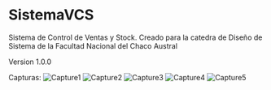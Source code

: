 # SistemaVCS
Sistema de Control de Ventas y Stock.
Creado para la catedra de Diseño de Sistema de la Facultad Nacional del Chaco Austral

Version 1.0.0

Capturas:
![Capture1](https://user-images.githubusercontent.com/86165038/129463104-987dd67a-fff1-431b-ab33-70589b734977.png)
![Capture2](https://user-images.githubusercontent.com/86165038/129463148-1fcc9cfd-1c25-42d5-896e-1dac9aedc63f.png)
![Capture3](https://user-images.githubusercontent.com/86165038/129463149-e606f96b-ee0f-4f98-96dd-588588496796.png)
![Capture4](https://user-images.githubusercontent.com/86165038/129463150-72bb3872-9d7c-48ed-b98e-ff06c41dd0fa.png)
![Capture5](https://user-images.githubusercontent.com/86165038/129463153-104da3a5-a8da-4b1e-aa94-60544c150da4.png)
